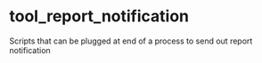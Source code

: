 # tool_report_notification
Scripts that can be plugged at end of a process to send out report notification
